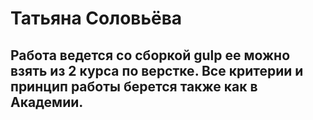 # Татьяна Соловьёва

## Работа ведется со сборкой gulp ее можно взять из 2 курса по верстке. Все критерии и принцип работы берется также как в Академии.

